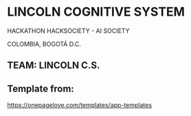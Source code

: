 # LINCOLN COGNITIVE SYSTEM
 
HACKATHON HACKSOCIETY - AI SOCIETY

COLOMBIA, BOGOTÁ D.C.

## TEAM: LINCOLN C.S.

## Template from: 
https://onepagelove.com/templates/app-templates
